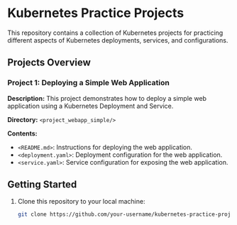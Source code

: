# Kubernetes Practice Projects

This repository contains a collection of Kubernetes projects for practicing different aspects of Kubernetes deployments, services, and configurations.

## Projects Overview

### Project 1: Deploying a Simple Web Application

**Description:** This project demonstrates how to deploy a simple web application using a Kubernetes Deployment and Service.

**Directory:** `<project_webapp_simple/>`

**Contents:**
- `<README.md>`: Instructions for deploying the web application.
- `<deployment.yaml>`: Deployment configuration for the web application.
- `<service.yaml>`: Service configuration for exposing the web application.

## Getting Started

1. Clone this repository to your local machine:

   ```bash
   git clone https://github.com/your-username/kubernetes-practice-projects.git
